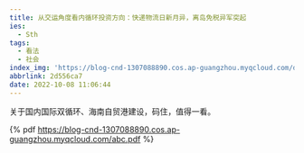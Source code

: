 ```yaml
---
title: 从交运角度看内循环投资方向：快递物流日新月异，离岛免税异军突起
ies:
  - Sth
tags:
  - 看法
  - 社会
index_img: 'https://blog-cnd-1307088890.cos.ap-guangzhou.myqcloud.com/download.png'
abbrlink: 2d556ca7
date: 2022-10-08 11:06:44
---
```


<!-- more -->
<!-- categories:Dev、Ops、Study、Sth、News、work-->
<!-- tags: 
Python、MySQL、LeetCode、机器学习、Linux、Big Data、Java、BlockChain、Docker、Web 、分布式、
Maven、数据结构、JVM、JavaScript、Crontab、Shell、Ubuntu、VPN、NodeJS、String、VM、Hadoop、
Life、树莓派、Git、Hexo、算法、运维、网络、看法、电影、美学、写作、哲学、文档、绘画、前端、
历史、政治、社会、
 -->
关于国内国际双循环、海南自贸港建设，码住，值得一看。

{% pdf https://blog-cnd-1307088890.cos.ap-guangzhou.myqcloud.com/abc.pdf  %}
